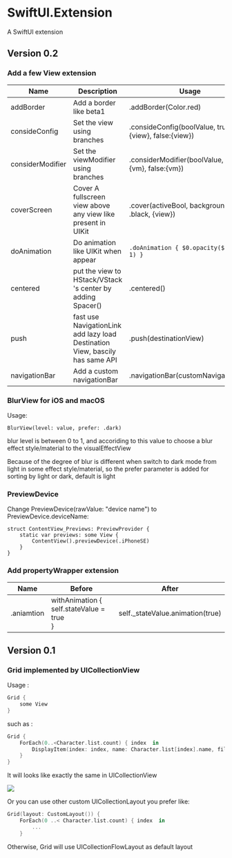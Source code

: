 # SwiftUI.Extension
A SwiftUI extension

## Version 0.2

### Add a few View extension

| Name             | Description                                                  | Usage                                                 |
| ---------------- | ------------------------------------------------------------ | ----------------------------------------------------- |
| addBorder        | Add a border like beta1                                      | .addBorder(Color.red)                                 |
| consideConfig    | Set the view using branches                                  | .consideConfig(boolValue, true: {view}, false:{view}) |
| considerModifier | Set the viewModifier using branches                          | .considerModifier(boolValue, true: {vm}, false:{vm})  |
| coverScreen      | Cover A fullscreen view above any view like present in UIKit | .cover(activeBool, backgroundColor: .black, {view})   |
| doAnimation      | Do animation like UIKit when appear                          | `.doAnimation { $0.opacity($1 ? 0 : 1) }`             |
| centered         | put the view to HStack/VStack 's center by adding Spacer()   | .centered()                                           |
| push             | fast use NavigationLink add lazy load Destination View, bascily has same API | .push(destinationView)                                |
| navigationBar    | Add a custom navigationBar                                   | .navigationBar(customNavigationBar)                   |

### BlurView for iOS and macOS

Usage: 

```
BlurView(level: value, prefer: .dark)
```

blur level is between 0 to 1, and accoriding to this value to choose a blur effect style/material to the visualEffectView

Because of the degree of blur is different when switch to dark mode from light in some effect style/material, so the prefer parameter is added for sorting by light or dark, default is light

### PreviewDevice

Change PreviewDevice(rawValue: "device name")  to PreviewDevice.deviceName:

```
struct ContentView_Previews: PreviewProvider {
	static var previews: some View {
		ContentView().previewDevice(.iPhoneSE)
	}
}
```

### Add propertyWrapper extension

| Name       | Before                                          | After                            |
| ---------- | ---------------------------------------------------- | -------------------------------- |
| .aniamtion | withAnimation {<br/>    self.stateValue = true<br/>} | self._stateValue.animation(true) |

## Version 0.1

### Grid implemented by UICollectionView

Usage :

```swift
Grid {
	some View
}
```

such as :

```swift
Grid {
	ForEach(0..<Character.list.count) { index  in
		DisplayItem(index: index, name: Character.list[index].name, filllWidth: false).environmentObject(self.createWebImage(from: Character.list[index].profile))
	}
}
```

It will looks like exactly the same in UICollectionView

![](http://wx3.sinaimg.cn/mw690/70a5dc58gy1g5kj8xew87g208c0euqv8.gif)

Or you can use other custom UICollectionLayout you prefer like:

```swift
Grid(layout: CustomLayout()) {
	ForEach(0 ..< Character.list.count) { index  in
		...
	}
```

Otherwise, Grid will use UICollectionFlowLayout as default layout


